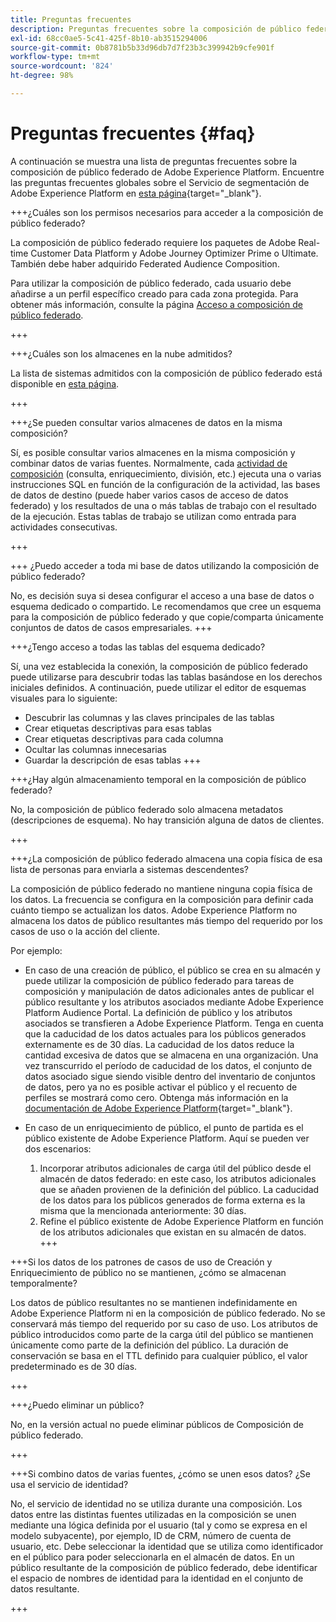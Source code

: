 ```yaml
---
title: Preguntas frecuentes
description: Preguntas frecuentes sobre la composición de público federado de Adobe Experience Platform
exl-id: 68cc0ae5-5c41-425f-8b10-ab3515294006
source-git-commit: 0b8781b5b33d96db7d7f23b3c399942b9cfe901f
workflow-type: tm+mt
source-wordcount: '824'
ht-degree: 98%

---
```


# Preguntas frecuentes {#faq}

A continuación se muestra una lista de preguntas frecuentes sobre la composición de público federado de Adobe Experience Platform. Encuentre las preguntas frecuentes globales sobre el Servicio de segmentación de Adobe Experience Platform en [esta página](https://experienceleague.adobe.com/es/docs/experience-platform/segmentation/faq){target="_blank"}.


+++¿Cuáles son los permisos necesarios para acceder a la composición de público federado?

La composición de público federado requiere los paquetes de Adobe Real-time Customer Data Platform y Adobe Journey Optimizer Prime o Ultimate. También debe haber adquirido Federated Audience Composition.

Para utilizar la composición de público federado, cada usuario debe añadirse a un perfil específico creado para cada zona protegida. Para obtener más información, consulte la página [Acceso a composición de público federado](access-prerequisites.md).

+++

+++¿Cuáles son los almacenes en la nube admitidos?

La lista de sistemas admitidos con la composición de público federado está disponible en [esta página](../start/access-prerequisites.md#supported-systems).

+++


+++¿Se pueden consultar varios almacenes de datos en la misma composición?

Sí, es posible consultar varios almacenes en la misma composición y combinar datos de varias fuentes. Normalmente, cada [actividad de composición](../compositions/orchestrate-activities.md) (consulta, enriquecimiento, división, etc.) ejecuta una o varias instrucciones SQL en función de la configuración de la actividad, las bases de datos de destino (puede haber varios casos de acceso de datos federado) y los resultados de una o más tablas de trabajo con el resultado de la ejecución. Estas tablas de trabajo se utilizan como entrada para actividades consecutivas.

+++

+++ ¿Puedo acceder a toda mi base de datos utilizando la composición de público federado?

No, es decisión suya si desea configurar el acceso a una base de datos o esquema dedicado o compartido. Le recomendamos que cree un esquema para la composición de público federado y que copie/comparta únicamente conjuntos de datos de casos empresariales.
+++

+++¿Tengo acceso a todas las tablas del esquema dedicado?

Sí, una vez establecida la conexión, la composición de público federado puede utilizarse para descubrir todas las tablas basándose en los derechos iniciales definidos. A continuación, puede utilizar el editor de esquemas visuales para lo siguiente:

* Descubrir las columnas y las claves principales de las tablas
* Crear etiquetas descriptivas para esas tablas
* Crear etiquetas descriptivas para cada columna
* Ocultar las columnas innecesarias
* Guardar la descripción de esas tablas
+++

+++¿Hay algún almacenamiento temporal en la composición de público federado?

No, la composición de público federado solo almacena metadatos (descripciones de esquema). No hay transición alguna de datos de clientes. <!--The Audience export flow is done directly from Adobe Experience Platform Audience Portal (via [Destination](../connections/destinations.md)) to the customer database. The creation and update flow is done directly from your data warehouse database to Adobe Experience Platform Audience Portal.-->

+++

+++¿La composición de público federado almacena una copia física de esa lista de personas para enviarla a sistemas descendentes?

La composición de público federado no mantiene ninguna copia física de los datos. La frecuencia se configura en la composición para definir cada cuánto tiempo se actualizan los datos. Adobe Experience Platform no almacena los datos de público resultantes más tiempo del requerido por los casos de uso o la acción del cliente.

Por ejemplo:

* En caso de una creación de público, el público se crea en su almacén y puede utilizar la composición de público federado para tareas de composición y manipulación de datos adicionales antes de publicar el público resultante y los atributos asociados mediante Adobe Experience Platform Audience Portal. La definición de público y los atributos asociados se transfieren a Adobe Experience Platform.
Tenga en cuenta que la caducidad de los datos actuales para los públicos generados externamente es de 30 días. La caducidad de los datos reduce la cantidad excesiva de datos que se almacena en una organización. Una vez transcurrido el período de caducidad de los datos, el conjunto de datos asociado sigue siendo visible dentro del inventario de conjuntos de datos, pero ya no es posible activar el público y el recuento de perfiles se mostrará como cero. Obtenga más información en la [documentación de Adobe Experience Platform](https://experienceleague.adobe.com/es/docs/experience-platform/segmentation/faq#how-long-do-externally-generated-audiences-last-for){target="_blank"}.

* En caso de un enriquecimiento de público, el punto de partida es el público existente de Adobe Experience Platform. Aquí se pueden ver dos escenarios:
   1. Incorporar atributos adicionales de carga útil del público desde el almacén de datos federado: en este caso, los atributos adicionales que se añaden provienen de la definición del público. La caducidad de los datos para los públicos generados de forma externa es la misma que la mencionada anteriormente: 30 días.
   1. Refine el público existente de Adobe Experience Platform en función de los atributos adicionales que existan en su almacén de datos. <!--For example, you have an audience of customers who have shown interest in a particular product on the website for the last two months. You now want to take this audience and further segment it using Federated Audience Composition to only include customers who have a high credit score. The credit score is deemed sensitive and individual credit score data points are not copied over from the data warehouse.-->
+++

+++Si los datos de los patrones de casos de uso de Creación y Enriquecimiento de público no se mantienen, ¿cómo se almacenan temporalmente?

Los datos de público resultantes no se mantienen indefinidamente en Adobe Experience Platform ni en la composición de público federado. No se conservará más tiempo del requerido por su caso de uso. Los atributos de público introducidos como parte de la carga útil del público se mantienen únicamente como parte de la definición del público. La duración de conservación se basa en el TTL definido para cualquier público, el valor predeterminado es de 30 días.

+++

+++¿Puedo eliminar un público?

No, en la versión actual no puede eliminar públicos de Composición de público federado.

+++

+++Si combino datos de varias fuentes, ¿cómo se unen esos datos? ¿Se usa el servicio de identidad?

No, el servicio de identidad no se utiliza durante una composición. Los datos entre las distintas fuentes utilizadas en la composición se unen mediante una lógica definida por el usuario (tal y como se expresa en el modelo subyacente), por ejemplo, ID de CRM, número de cuenta de usuario, etc. Debe seleccionar la identidad que se utiliza como identificador en el público para poder seleccionarla en el almacén de datos. En un público resultante de la composición de público federado, debe identificar el espacio de nombres de identidad para la identidad en el conjunto de datos resultante.

+++
<!--
+++How are customer consent preferences honored for externally generated audiences that are imported into Federated Audience Composition?

As customer data is captured from multiple channels, identity stitching and merge policies allow this data to be consolidated in a single Real-Time Customer Profile. Information on the customers' consent preferences are stored and evaluated at the profile level.

Downstream Real-Time CDP and Journey Optimizer destinations check each profile for consent preferences prior to activation. Each profile's consent information is compared against consent requirements for a particular destination. If the profile does not satisfy the requirements, that profile is not sent to a destination.

When an external audience is ingested into Federated Audience Composition, it is reconciliated with existing profiles using a primary ID such as email or ECID. As a result, the existing consent policies will remain in force throughout activation.

>[!NOTE]
>
>Since the payload variables are not stored in the profile but in the data lake, you should not include consent information in externally generated audiences. Instead, use other Adobe Experience Platform ingestion channels where profile data is imported.

+++
-->
